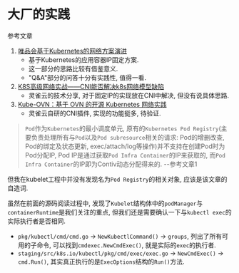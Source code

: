 # 大厂的实践

参考文章

1. [唯品会基于Kubernetes的网络方案演进](http://www.k8smeetup.com/article/4Jgac3evUM)
    - 基于Kubernetes的应用容器IP固定方案.
    - 这一部分的思路比较有借鉴意义.
    - "Q&A"部分的问答十分有实践性, 值得一看.
2. [K8S高级网络实战——CNI能否解决k8s网络模型缺陷](https://juejin.im/post/5b612af851882562b9249945)
    - 灵雀云的技术分享, 对于固定IP的实现放在CNI中解决, 但没有说具体思路.
3. [Kube-OVN：基于 OVN 的开源 Kubernetes 网络实践](https://www.infoq.cn/article/2Pr39j0jJcbWpu7K*prP)
    - 灵雀云自研的CNI插件, 实现的功能挺多, 待验证.

> `Pod`作为`Kubernetes`的最小调度单元, 原有的`Kubernetes Pod Registry`(主要负责处理所有与`Pod`以及`Pod subresource`相关的请求: Pod的增删改查, Pod的绑定及状态更新, exec/attach/log等操作)并不支持在创建Pod时为Pod分配IP, Pod IP是通过获取`Pod Infra Container`的IP来获取的, 而`Pod Infra Container`的IP即为Contiv动态分配得来的. --参考文章1

但我在kubelet工程中并没有发现名为`Pod Registry`的相关对象, 应该是该文章的自造词.

虽然在前面的源码阅读过程中, 发现了`Kubelet`结构体中的`podManager`与`containerRuntime`是我们关注的重点, 但我们还是需要确认一下与`kubectl exec`的实际执行者是否相同.

- `pkg/kubectl/cmd/cmd.go` -> `NewKubectlCommand()` -> `groups`, 列出了所有可用的子命令, 可以找到`cmdexec.NewCmdExec()`, 就是实际的`exec`的执行者.
- `staging/src/k8s.io/kubectl/pkg/cmd/exec/exec.go` -> `NewCmdExec()` -> `cmd.Run()`, 其实真正执行的是`ExecOptions`结构的`Run()`方法.

